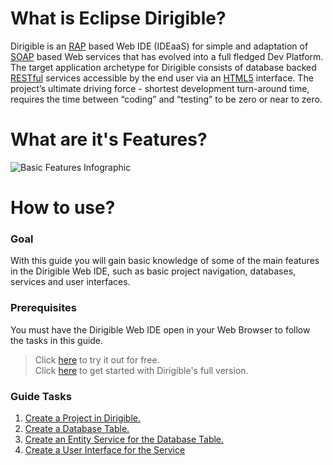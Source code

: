 # What is Eclipse Dirigible?

Dirigible is an [RAP](http://www.eclipse.org/rap/) based Web IDE (IDEaaS) for simple and adaptation of [SOAP](https://en.wikipedia.org/wiki/SOAP) based Web services that has evolved into a full fledged Dev Platform.
The target application archetype for Dirigible consists of database backed [RESTful](https://en.wikipedia.org/wiki/Representational_state_transfer) services accessible by the end user via an [HTML5](https://en.wikipedia.org/wiki/HTML5) interface. The project’s ultimate driving force - shortest development turn-around time, requires the time between “coding” and “testing” to be zero or near to zero.

# What are it's Features?
![Basic Features Infographic](https://github.com/dirigiblelabs/curriculum/blob/master/IvoYakov/DirigibleDoc/Images/BasicFeatures_Infographic.jpg)

# How to use?

### Goal
With this guide you will gain basic knowledge of some of the main features in the Dirigible Web IDE, such as basic project navigation, databases, services and user interfaces.

### Prerequisites
You must have the Dirigible Web IDE open in your Web Browser to follow the tasks in this guide.
> Click [here](http://dirigible.eclipse.org/) to try it out for free.</br>
> Click [here](http://www.dirigible.io/getting_started.html) to get started with Dirigible's full version.</br>


### Guide Tasks
1. [Create a Project in Dirigible.](https://github.com/dirigiblelabs/curriculum/tree/master/IvoYakov/DirigibleDoc/Guides/CreateProject.md)
2. [Create a Database Table.](https://github.com/dirigiblelabs/curriculum/tree/master/IvoYakov/DirigibleDoc/Guides/CreateDatabaseTable.md)
3. [Create an Entity Service for the Database Table.](https://github.com/dirigiblelabs/curriculum/blob/master/IvoYakov/DirigibleDoc/Guides/CreateEntityService.md)
4. [Create a User Interface for the Service](https://github.com/dirigiblelabs/curriculum/tree/master/IvoYakov/DirigibleDoc/Guides/CreateUserInterface.md)
